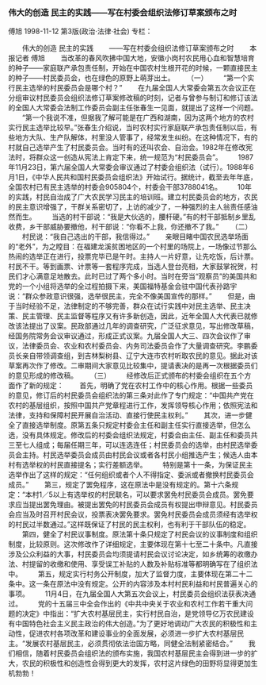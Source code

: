### 伟大的创造  民主的实践——写在村委会组织法修订草案颁布之时
傅旭
1998-11-12
第3版(政治·法律·社会)
专栏：

　　伟大的创造  民主的实践
　　——写在村委会组织法修订草案颁布之时
　　本报记者  傅旭
　　当改革的春风吹拂中国大地，安徽小岗村农民用心血和智慧培育的种子——家庭联产承包责任制，开始在中国农村生根开花的时候，一颗直接民主的种子——村民委员会，也在绿色的原野上萌芽出土。
　　（一）
　　“第一个实行民主选举的村民委员会是哪个村？”
　　在九届全国人大常委会第五次会议正在分组审议村民委员会组织法修订草案修改稿的时刻，记者与曾参与制订和修订该法的全国人大常委会法制工作委员会副主任张春生一见面，就提出了这样一个问题。
　　“第一个我说不准，但据我了解可能是在广西和湖南，因为这两个地方的农村实行民主选举比较早。”张春生介绍说，当时农村实行家庭联产承包责任制以后，有些地方大队、生产队解体，村里没人管事了，经常发生纠纷。在这种情况下，有的村就自己选举产生了村民委员会。当时有的还叫农会、自治会。1982年在修改宪法时，将群众这一创造从宪法上肯定下来，统一规范为“村民委员会”。
　　1987年11月23日，第六届全国人大常委会审议通过了村委会组织法（试行）。1988年6月1日，《中华人民共和国村民委员会组织法》开始试行。据统计，截至去年年底，全国农村已有民主选举的村委会905804个，村委会干部3788041名。
　　10年的实践，村民自治成了广大农民学习民主的培训班。建立村民委员会的地方，农民的民主意识增强了，干群关系密切了，上访的减少了，一种强烈的主人翁责任感油然而生。
　　当选的村干部说：“我是大伙选的，腰杆硬。”有的村干部抵制乡里乱收费，乡干部威胁要撤他，村干部说：“你看不上我，你还撤不了我。”
　　（二）
　　村民说：“我自己选出的干部，我信得过。”
　　亲眼目睹中国农民选举场面的“老外”，为之瞠目：在福建龙溪贫困地区的一个村里的场院上，一场像过节那么热闹的选举正在进行，投票完毕已是午时。主持人一片好意，让先吃饭，后计票。村民不干。等到画票、计票等一套程序完成，当选人登台亮相，大家鼓掌祝贺，村民们才心满意足地散去。此时已过了两个多小时。当时在旁当“观察员”的美国共和党的一个小组将选举的全过程拍摄下来，美国福特基金会驻中国代表孙路宇说：“群众参政意识很强，选举很民主，完全不像美国宣传的那样。”
　　但是，由于当时经验不足，法律制定的不够完善，群众在试行实践中对民主选举、民主决策、民主管理、民主监督等程序又有许多新创造，因此，近年全国人大代表已就修改该法提出了议案。民政部通过几年的调查研究，广泛征求意见，写出修改草稿，经国务院常务会议审议通过，形成正式议案。九届全国人大三、四次会议作了审议，法律委员会、农业和农村委员会、内务司法委员会作了大量调查研究。李鹏委员长亲自带领调查组，到吉林梨树县、辽宁大连市农村听取农民的意见。据此对该草案再次作了修改。二审期间大家意见比较集中，提请表决的是再一次根据委员们的意见形成的修改稿。
　　（三）
　　经修改后正式颁布的村委会组织在五个方面作了新的规定：
　　首先，明确了党在农村工作中的核心作用。根据一些委员的意见，修订后的村民委员会组织法的第三条对此作了专门规定：“中国共产党在农村的基层组织，按照中国共产党章程进行工作，发挥领导核心作用；依照宪法和法律，支持和保障村民开展自治活动、直接行使民主权利。”
　　其次，进一步健全了直接选举制度。原第五条只规定村委会主任和副主任实行直接选举，但怎么选，没有具体规定。修改后的村委会组织法规定，村委会由主任、副主任和委员共三至七人组成；每届任期三年，可以连选连任；村民委员会的选举，由村民选举委员会主持。村民选举委员会成员由村民会议或者各村民小组推选产生；候选人由本村有选举权的村民直接提名；实行差额选举。
　　特别是第十一条，为保证民主选举作出了这样的规定：“任何组织或者个人不得指定、委派或者撤换村民委员会成员。”
　　第三，规定了罢免程序，这在原法中是没有规定的。第十六条规定：“本村1／5以上有选举权的村民联名，可以要求罢免村民委员会成员。罢免要求应当提出罢免理由。被提出罢免的村民委员会成员有权提出申辩意见。村民委员会应当及时召开村民会议，投票表决罢免要求。罢免村民委员会成员须经有选举权的村民过半数通过。”这样既保证了村民的民主权利，也有利于干部队伍的稳定。
　　第四，健全了村民议事制度。原法第十条只规定了村民会议的议事制度和组织制度，比较原则。这次修改作了详细规定，主要体现在第十七至二十条中。凡直接涉及公众利益的大事，村民委员会均须提请村民会议讨论决定，如乡统筹的收缴办法、村提留的收缴和使用、享受误工补贴的人数及补贴标准等都明确写在了组织法中。
　　第五，规定实行村务公开制度，加大了监督力度，主要体现在第二十二条中。这一条在原法中没有规定。公开的内容涉及本村村民利益和村民普遍关心的事项。
　　11月4日，在九届全国人大第五次会议上，村民委员会组织法获表决通过。
　　党的十五届三中全会作出的《中共中央关于农业和农村工作若干重大问题的决定》中指出：“扩大农村基层民主，实行村民自治，是党领导亿万农民建设有中国特色社会主义民主政治的伟大创造。”为了更好地调动广大农民的积极性和主动性，促进农村各项改革和建设事业的全面发展，必须进一步扩大农村基层民主。“发展农村基层民主，必须贯彻依法治国方略，同健全法制紧密结合。”
　　我们相信，随着村民委员会组织法的颁布实施，我国农村基层民主会得到进一步的扩大，农民的积极性和创造性会得到更大的发挥，农村这片绿色的田野将显得更加生机勃勃！
